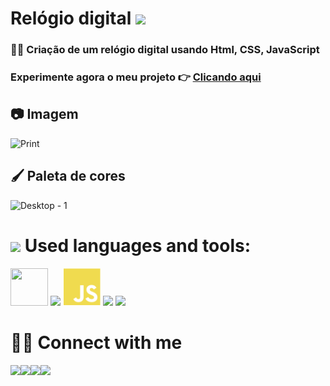 # Relógio digital </a> <img src="https://media.giphy.com/media/WUlplcMpOCEmTGBtBW/giphy.gif" width="30">

### 👨‍💻 Criação de um relógio digital usando Html, CSS, JavaScript

### Experimente agora o meu projeto 👉 <a href="https://applephoria.github.io/Digital-Clock/" target="_blank">Clicando aqui</a>


## 📷 Imagem
![Print](https://github.com/applephoria/Digital-Clock/assets/127143564/9346b445-2359-41eb-8d3e-59dc0eb17cfc)


## 🖌️ Paleta de cores
![Desktop - 1](https://github.com/applephoria/Digital-Clock/assets/127143564/468beae4-3c62-4081-b8dd-57117d3e23a1)


 # <img src = "https://media1.giphy.com/media/JZ40cnfnN11KycrvMF/giphy.gif?cid=ecf05e47a0n3gi1bfqntqmob8g9aid1oyj2wr3ds3mg700bl&rid=giphy.gif" width = '20' /> Used languages and tools: 
  
<p align="left">
  <!-- Linguagens -->
   <img src=https://www.vectorlogo.zone/logos/w3_html5/w3_html5-icon.svg width="60" height="60"/>
      <img src=https://www.vectorlogo.zone/logos/w3_css/w3_css-icon.svg width="60"/>
      <img src="https://raw.githubusercontent.com/devicons/devicon/master/icons/javascript/javascript-plain.svg" width="60"/>
      <img src="https://www.vectorlogo.zone/logos/figma/figma-icon.svg" width="60"/>
      <img src="https://upload.wikimedia.org/wikipedia/commons/thumb/9/9a/Visual_Studio_Code_1.35_icon.svg/512px-Visual_Studio_Code_1.35_icon.svg.png" width="60"/>

 <p/>

 # 🙋‍♂️ Connect with me 
<table>
  <tr>
    <a target="_blank" href="https://keepo.io/marcelflorentino/"><img src="https://img.shields.io/badge/-WEB-FF4088?style=for-the-badge&logo=Hugo&logoColor=white"></img></a>
    <a href="https://www.linkedin.com/in/marcelflorentino/"><img src="https://img.shields.io/badge/linkedin-0077B5.svg?style=for-the-badge&logo=linkedin&logoColor=white"/></a>
    <a href="https://www.instagram.com/applephoria/" target="_blank"><img src="https://img.shields.io/badge/-Instagram-%23E4405F?style=for-the-badge&logo=instagram&logoColor=white" target="_blank"></a>
    <!-- <a href="https://discord.gg/applephoria" target="_blank"><img src="https://img.shields.io/badge/Discord-7289DA?style=for-the-badge&logo=discord&logoColor=white" target="_blank"></a> -->
    <a href="mailto:marcelsflorentino@gmail.com"><img src="https://img.shields.io/badge/-Gmail-%23333?style=for-the-badge&logo=gmail&logoColor=white" target="_blank"></a>
  </<tr> 
 </table>
